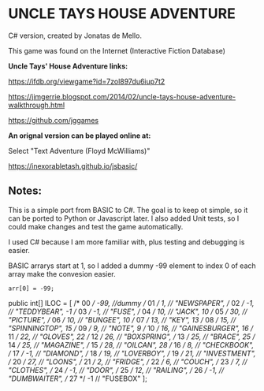 # UNCLE TAYS HOUSE ADVENTURE

C# version, created by Jonatas de Mello.

This game was found on the Internet (Interactive Fiction Database)

**Uncle Tays' House Adventure links:**

https://ifdb.org/viewgame?id=7zol897du6iup7t2

https://jimgerrie.blogspot.com/2014/02/uncle-tays-house-adventure-walkthrough.html

https://github.com/jggames


**An orignal version can be played online at:**

Select "Text Adventure (Floyd McWilliams)"

https://inexorabletash.github.io/jsbasic/


## Notes:

This is a simple port from BASIC to C#.
The goal is to keep ot simple, so it can be ported to Python or Javascript later.
I also added Unit tests, so I could make changes and test the game automatically.

I used C# because I am more familiar with, plus testing and debugging is easier.

BASIC arrarys start at 1, so I added a dummy -99 element to index 0 of each array make the convesion easier.

`arr[0] = -99;`


public int[] ILOC = [
/* 00 */    -99,     //dummy
/* 01 */     1,      // "NEWSPAPER",
/* 02 */    -1,      // "TEDDYBEAR", -1
/* 03 */    -1,      // "FUSE",
/* 04 */    10,      // "JACK", 10
/* 05 */    30,      // "PICTURE",
/* 06 */    10,      // "BUNGEE", 10
/* 07 */    13,      // "KEY", 13
/* 08 */    15,      // "SPINNINGTOP", 15
/* 09 */     9,      // "NOTE", 9
/* 10 */    16,      // "GAINESBURGER", 16
/* 11 */    22,      // "GLOVES", 22
/* 12 */    26,      // "BOXSPRING",
/* 13 */    25,      // "BRACE", 25
/* 14 */    25,      // "MAGAZINE",
/* 15 */    28,      // "OILCAN", 28
/* 16 */     8,      // "CHECKBOOK",
/* 17 */    -1,      // "DIAMOND",
/* 18 */    19,      // "LOVERBOY",
/* 19 */    21,      // "INVESTMENT",
/* 20 */    27,      // "LOONS",
/* 21 */     2,      // "FRIDGE",
/* 22 */     6,      // "COUCH",
/* 23 */     7,      // "CLOTHES",
/* 24 */    -1,      // "DOOR",
/* 25 */    12,      // "RAILING",
/* 26 */    -1,      // "DUMBWAITER",
/* 27 */    -1       // "FUSEBOX"
];
